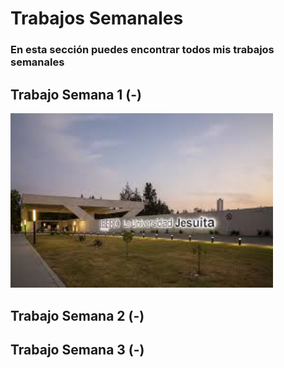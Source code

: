 # **Trabajos Semanales**

### **En esta sección puedes encontrar todos mis trabajos semanales**

## **Trabajo Semana 1 (-)**
<img src="../recursos/imgs/ibero.jpeg" alt="Diagrama del sistema" width="420">

## **Trabajo Semana 2 (-)**

## **Trabajo Semana 3 (-)**
